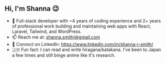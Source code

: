 ## Hi, I'm Shanna 😉

- 🧠 Full-stack developer with ~4 years of coding experience and 2+ years of professional work building and maintaining web apps with React, Laravel, Tailwind, and WordPress.
- 📫 Reach me at: shanna.smithj@gmail.com 
- 🔗 Connect on LinkedIn: https://www.linkedin.com/in/shanna-j-smith/
- 🇯🇵 Fun fact: I can read and write hiragana/katakana. I've been to Japan a few times and still binge anime like it's research.

